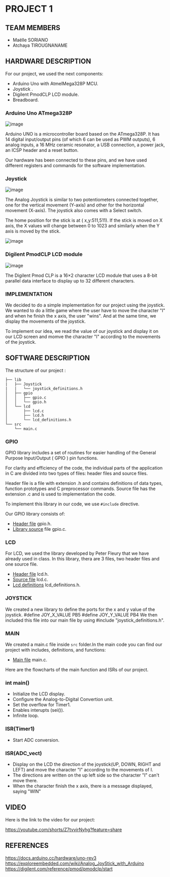 # PROJECT 1
## TEAM MEMBERS
- Maëlle SORIANO
- Atchaya TIROUGNANAME

## HARDWARE DESCRIPTION

For our project, we used the next components:

- Arduino Uno with AtmelMega328P MCU.
- Joystick .
- Digilent PmodCLP LCD module.
- Breadboard.


### Arduino Uno ATmega328P

![image](https://user-images.githubusercontent.com/114863539/206877940-41feb3db-5e2c-4d62-a621-a31d320ece04.png)

Arduino UNO is a microcontroller board based on the ATmega328P. It has 14 digital input/output pins (of which 6 can be used as PWM outputs), 6 analog inputs, a 16 MHz ceramic resonator, a USB connection, a power jack, an ICSP header and a reset button. 

Our hardware has been connected to these pins, and we have used different registers and commands for the software implementation.

### Joystick

![image](https://user-images.githubusercontent.com/114863539/206877890-6c17b4d4-ae4d-4fff-8d66-6b673cac62f4.png)

The Analog Joystick is similar to two potentiometers connected together, one for the vertical movement (Y-axis) and other for the horizontal movement (X-axis). The joystick also comes with a Select switch.

The home position for the stick is at ( x,y:511,511). If the stick is moved on X axis, the X values will change between 0 to 1023 and similarly when the Y axis is moved by the stick.

![image](https://user-images.githubusercontent.com/114863539/206878131-a2a6d708-3ee7-4932-9f09-46751da8e7bc.png)


### Digilent PmodCLP LCD module

![image](https://user-images.githubusercontent.com/114863539/206877926-a9289cf0-c34a-429e-9641-afbe14eca79b.png)

The Digilent Pmod CLP is a 16×2 character LCD module that uses a 8-bit parallel data interface to display up to 32 different characters.


### IMPLEMENTATION


We decided to do a simple implementation for our project using the joystick. We wanted to do a little game where the user have to move the character "I" and when he finish the x axis, the user "wins". And at the same time, we display the movements of the joystick.

To implement our idea, we read the value of our joystick and display it on our LCD screen and momve the character "I" according to the movements of the joystick. 


## SOFTWARE DESCRIPTION

The structure of our project :
```
├── lib
|   ├── Joystick
|   |   └── joystick_definitions.h
│   ├── gpio
│   │   ├── gpio.c
│   │   └── gpio.h
│   └── lcd
│       ├── lcd.c
│       ├── lcd.h
│       └── lcd_definitions.h
└── src
    └── main.c

```

### GPIO

GPIO library includes a set of routines for easier handling of the General Purpose Input/Output ( GPIO ) pin functions. 

For clarity and efficiency of the code, the individual parts of the application in C are divided into two types of files: header files and source files.

Header file is a file with extension .h and contains definitions of data types, function prototypes and C preprocessor commands. 
Source file has the extension .c and is used to implementation the code. 

To implement this library in our code, we use ```#include``` directive. 

Our GPIO library consists of:
- [Header file](https://github.com/Atchaya23/digital-electronics-2/blob/main/project-1/lib/gpio/gpio.h) gpio.h.
- [Library source](https://github.com/Atchaya23/digital-electronics-2/blob/main/project-1/lib/gpio/gpio.c) file gpio.c.


### LCD

For LCD, we used the library developed by Peter Fleury that we have already used in class.
In this library, thera are 3 files, two header files and one source file.

- [Header file](https://github.com/Atchaya23/digital-electronics-2/blob/main/project-1/lib/lcd/lcd.h) lcd.h.
- [Source file](https://github.com/Atchaya23/digital-electronics-2/blob/main/project-1/lib/lcd/lcd.c) lcd.c.
- [Lcd definitions](https://github.com/Atchaya23/digital-electronics-2/blob/main/project-1/lib/lcd/lcd_definitions.h) lcd_definitions.h.

### JOYSTICK

We created a new library to define the ports for the x and y value of the joystick.
#define JOY_X_VALUE PB5
#define JOY_Y_VALUE PB4
We then included this file into our main file by using #include "joystick_definitions.h".

### MAIN

We created a main.c file inside ```src``` folder.In the main code you can find our project with includes, definitions, and functions:

- [Main file](https://github.com/Atchaya23/digital-electronics-2/blob/main/project-1/src/main.c) main.c.

Here are the flowcharts of the main function and ISRs of our project.

### int main()

* Initialize the LCD display.
* Configure the Analog-to-Digital Convertion unit.
* Set the overflow for Timer1.
* Enables interupts (sei()).
* Infinite loop.



### ISR(Timer1)

* Start ADC conversion.



### ISR(ADC_vect)

* Display on the LCD the direction of the joystick(UP, DOWN, RIGHT and LEFT) and move the character "I" according to the movements of I.
* The directions are written on the up left side so the character "I" can't move there.
* When the character finish the x axis, there is a message displayed, saying "WIN"


## VIDEO

Here is the link to the video for our project:

https://youtube.com/shorts/Z7tvvirNyhg?feature=share


## REFERENCES
https://docs.arduino.cc/hardware/uno-rev3
https://exploreembedded.com/wiki/Analog_JoyStick_with_Arduino
https://digilent.com/reference/pmod/pmodclp/start
